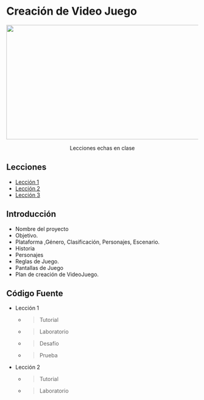 # Creación de Video Juego
<p align="center">
    <img src="https://user-images.githubusercontent.com/8560750/195950148-0c0df38e-5f96-45ae-87c3-6922738c612d.jpg" alt="Logo" width=1200 height=300>

  <p align="center">
    Lecciones echas en clase
    <br>
    
    
   
  </p>
</p>


## Lecciones

- [Lección 1](https://github.com/SaulReyes-ux/Creaci-n-videojuegos/tree/main/Leccion%201)
- [Lección 2](https://github.com/SaulReyes-ux/Creaci-n-videojuegos/tree/main/Leccion%202)
- [Lección 3](#)



## Introducción

- Nombre del proyecto
- Objetivo.
- Plataforma ,Género, Clasificación, Personajes, Escenario.
- Historia
- Personajes
- Reglas de Juego.
- Pantallas de Juego
- Plan de creación de VideoJuego.

## Código Fuente

* Lección 1
  * > Tutorial
  * > Laboratorio
  * > Desafío
  * > Prueba
* Lección 2
  * > Tutorial
  * > Laboratorio
